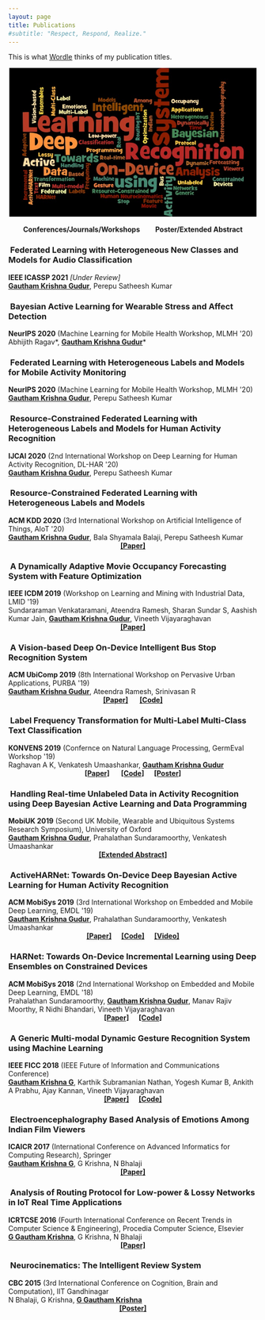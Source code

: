 ```yaml
---
layout: page
title: Publications
#subtitle: "Respect, Respond, Realize."
---
```


This is what <a href="http://wordle.net" target="_blank">Wordle</a> thinks of my publication titles.
<center><img src="/publications/wordcloud_research.jpeg" alt="Wordcloud of my publication titles" width="500" height="300"></center>
<!--[Wordcloud of my publication titles](/publications/wordcloud_research.jpeg?raw=True)-->

<p class="about-users">
<center><span class="fa fa-users about-icon"></span> <strong> Conferences/Journals/Workshops </strong>&nbsp;&nbsp;&nbsp;&nbsp;&nbsp;&nbsp;
<span class="fa fa-file about-icon"></span> <strong> Poster/Extended Abstract </strong></center>

<h3><span class="fa fa-users about-icon"></span> &nbsp;Federated Learning with Heterogeneous New Classes and Models for Audio Classification</h3>
<b>IEEE ICASSP 2021</b><i> [Under Review]</i><br>
<b><u>Gautham Krishna Gudur</u></b>, Perepu Satheesh Kumar
<!--<center><b><a href="https://2021.ieeeicassp.org/" target="_blank">[Paper]</a></b></center>-->
<!--<a href="https://aiotworkshop.github.io/" target="_blank">-->

<h3><span class="fa fa-users about-icon"></span> &nbsp;Bayesian Active Learning for Wearable Stress and Affect Detection</h3>
<b>NeurIPS 2020</b> (Machine Learning for Mobile Health Workshop, MLMH '20)<br>
Abhijith Ragav*, <b><u>Gautham Krishna Gudur</u></b>*
<!--<center><b><a href="https://sites.google.com/view/ml4mobilehealth-neurips-2020/" target="_blank">[Paper]</a></b></center>-->
<!--<a href="https://sites.google.com/view/ml4mobilehealth-neurips-2020/" target="_blank">-->

<h3><span class="fa fa-users about-icon"></span> &nbsp;Federated Learning with Heterogeneous Labels and Models for Mobile Activity Monitoring</h3>
<b>NeurIPS 2020</b> (Machine Learning for Mobile Health Workshop, MLMH '20)<br>
<b><u>Gautham Krishna Gudur</u></b>, Perepu Satheesh Kumar
<!--<center><b><a href="https://sites.google.com/view/ml4mobilehealth-neurips-2020/" target="_blank">[Paper]</a></b></center>-->
<!--<a href="https://sites.google.com/view/ml4mobilehealth-neurips-2020/" target="_blank">-->

<h3><span class="fa fa-users about-icon"></span> &nbsp;Resource-Constrained Federated Learning with Heterogeneous Labels and Models for Human Activity Recognition</h3>
<b>IJCAI 2020</b> (2nd International Workshop on Deep Learning for Human Activity Recognition, DL-HAR '20)<br>
<b><u>Gautham Krishna Gudur</u></b>, Perepu Satheesh Kumar
<!--<center><b><a href="https://keyplay.github.io/ijcai2020workshop/" target="_blank">[Paper]</a></b></center>->
<!--<a href="https://keyplay.github.io/ijcai2020workshop/" target="_blank">-->


<h3><span class="fa fa-users about-icon"></span> &nbsp;Resource-Constrained Federated Learning with Heterogeneous Labels and Models</h3>
<b>ACM KDD 2020</b> (3rd International Workshop on Artificial Intelligence of Things, AIoT '20)<br>
<b><u>Gautham Krishna Gudur</u></b>, Bala Shyamala Balaji, Perepu Satheesh Kumar
<center><b><a href="https://aiotworkshop.github.io/published/AIoT_10_Gudur_TechnicalPaper_KDD2020.pdf" target="_blank">[Paper]</a></b></center>
<!--<a href="https://aiotworkshop.github.io/" target="_blank">-->

<h3><span class="fa fa-users about-icon"></span> &nbsp;A Dynamically Adaptive Movie Occupancy Forecasting System with Feature Optimization</h3>
<b>IEEE ICDM 2019</b> (Workshop on Learning and Mining with Industrial Data, LMID '19)<br>
Sundararaman Venkataramani, Ateendra Ramesh, Sharan Sundar S, Aashish Kumar Jain, <b><u>Gautham Krishna Gudur</u></b>, Vineeth Vijayaraghavan
<center><b><a href="/publications/ICDMW_2019.pdf" target="_blank">[Paper]</a></b></center>
<!--<a href="https://ieeexplore.ieee.org/document/8955583" target="_blank">-->

<h3><span class="fa fa-users about-icon"></span> &nbsp;A Vision-based Deep On-Device Intelligent Bus Stop Recognition System</h3>
<b>ACM UbiComp 2019</b> (8th International Workshop on Pervasive Urban Applications, PURBA '19)<br>
<b><u>Gautham Krishna Gudur</u></b>, Ateendra Ramesh, Srinivasan R<br>
<center><b><a href="https://cpemis.eng.cmu.ac.th/~santi/purba2019/papers/p23.pdf" target="_blank">[Paper]</a> &nbsp;&nbsp;&nbsp;&nbsp;&nbsp;&nbsp;<a href="https://github.com/gauthamkrishna-g/Intelligent-Bus-Stop-Recognition-System" target="_blank">[Code]</a></b></center>
<!--<a href="https://dl.acm.org/doi/10.1145/3341162.3349323" target="_blank">-->

<h3><span class="fa fa-users about-icon"></span> &nbsp;Label Frequency Transformation for Multi-Label Multi-Class Text Classification</h3>
<b>KONVENS 2019</b> (Confernce on Natural Language Processing, GermEval Workshop '19)<br>
Raghavan A K, Venkatesh Umaashankar, <b><u>Gautham Krishna Gudur</u></b><br>
<center><b><a href="https://www.inf.uni-hamburg.de/en/inst/ab/lt/resources/data/germeval-2019-hmc/paper-8.pdf" target="_blank">[Paper]</a> &nbsp;&nbsp;&nbsp;&nbsp;&nbsp;&nbsp;<a href="https://github.com/oneraghavan/germeval-2019" target="_blank">[Code]</a>&nbsp;&nbsp;&nbsp;&nbsp;&nbsp;&nbsp;<a href="/publications/GermEval_Poster.pdf" target="_blank">[Poster]</a></b></center>
<!--<a href="http://2019.konvens.org/germeval" target="_blank">-->

<h3><span class="fa fa-file about-icon"></span> &nbsp;Handling Real-time Unlabeled Data in Activity Recognition using Deep Bayesian Active Learning and Data Programming</h3>
<b>MobiUK 2019</b> (Second UK Mobile, Wearable and Ubiquitous Systems Research Symposium), University of Oxford<br>
<b><u>Gautham Krishna Gudur</u></b>, Prahalathan Sundaramoorthy, Venkatesh Umaashankar
<center><b><a href="https://mobiuk.org/2019/abstract/S5-P4_Gudur_HandlingRealTimeUnlabeledData.pdf" target="_blank">[Extended Abstract]</a></b></center>
<!--<a href="https://mobiuk.org/programme2019.html" target="_blank">-->

<h3><span class="fa fa-users about-icon"></span> &nbsp;ActiveHARNet: Towards On-Device Deep Bayesian Active Learning for Human Activity Recognition</h3>
<b>ACM MobiSys 2019</b> (3rd International Workshop on Embedded and Mobile Deep Learning, EMDL '19)<br>
<b><u>Gautham Krishna Gudur</u></b>, Prahalathan Sundaramoorthy, Venkatesh Umaashankar
<center><b><a href="https://arxiv.org/pdf/1906.00108.pdf" target="_blank">[Paper]</a>&nbsp;&nbsp;&nbsp;&nbsp;&nbsp;&nbsp;<a href="https://github.com/gauthamkrishna-g/ActiveHARNet" target="_blank">[Code]</a>&nbsp;&nbsp;&nbsp;&nbsp;&nbsp;&nbsp;<a href="https://www.youtube.com/watch?v=Kfy0URcPxyE&t" target="_blank">[Video]</a></b></center>
<!--<a href="https://dl.acm.org/doi/10.1145/3325413.3329790" target="_blank">-->

<h3><span class="fa fa-users about-icon"></span> &nbsp;HARNet: Towards On-Device Incremental Learning using Deep Ensembles on Constrained Devices</h3>
<b>ACM MobiSys 2018</b> (2nd International Workshop on Embedded and Mobile Deep Learning, EMDL '18)<br>
Prahalathan Sundaramoorthy, <b><u>Gautham Krishna Gudur</u></b>, Manav Rajiv Moorthy, R Nidhi Bhandari, Vineeth Vijayaraghavan
<center><b><a href="/publications/EMDLAR_2018.pdf" target="_blank">[Paper]</a>&nbsp;&nbsp;&nbsp;&nbsp;&nbsp;&nbsp;<a href="https://github.com/gauthamkrishna-g/HARNet" target="_blank">[Code]</a></b></center>
<!--;<a href="https://dl.acm.org/doi/10.1145/3212725.3212728" target="_blank">-->

<h3><span class="fa fa-users about-icon"></span> &nbsp;A Generic Multi-modal Dynamic Gesture Recognition System using Machine Learning</h3>
<b>IEEE FICC 2018</b> (IEEE Future of Information and Communications Conference)<br>
<b><u>Gautham Krishna G</u></b>, Karthik Subramanian Nathan, Yogesh Kumar B, Ankith A Prabhu, Ajay Kannan, Vineeth Vijayaraghavan
<center><b><a href="/publications/FICCGR_2018.pdf" target="_blank">[Paper]</a>&nbsp;&nbsp;&nbsp;&nbsp;&nbsp;&nbsp;<a href="https://github.com/gauthamkrishna-g/Dynamic-Gesture-Recognition" target="_blank">[Code]</a></b></center>
<!--<a href="https://link.springer.com/chapter/10.1007/978-3-030-03405-4_42" target="_blank">-->

<h3><span class="fa fa-users about-icon"></span> &nbsp;Electroencephalography Based Analysis of Emotions Among Indian Film Viewers</h3>
<b>ICAICR 2017</b> (International Conference on Advanced Informatics for Computing Research), Springer<br>
<b><u>Gautham Krishna G</u></b>, G Krishna, N Bhalaji
<center><b><a href="/publications/ICAICR_2017.pdf" target="_blank">[Paper]</a></b></center>
<!--<a href="https://link.springer.com/chapter/10.1007/978-981-10-5780-9_13" target="_blank">-->

<h3><span class="fa fa-users about-icon"></span> &nbsp;Analysis of Routing Protocol for Low-power & Lossy Networks in IoT Real Time Applications</h3>
<b>ICRTCSE 2016</b> (Fourth International Conference on Recent Trends in Computer Science & Engineering), Procedia Computer Science, Elsevier<br>
<b><u>G Gautham Krishna</u></b>, G Krishna, N Bhalaji
<center><b><a href="/publications/ICRTCSE_2016.pdf" target="_blank">[Paper]</a></b></center>
<!--<a href="http://www.sciencedirect.com/science/article/pii/S1877050916305002" target="_blank">-->

<h3><span class="fa fa-file about-icon"></span> &nbsp;Neurocinematics: The Intelligent Review System</h3>
<b>CBC 2015</b> (3rd International Conference on Cognition, Brain and Computation), IIT Gandhinagar<br>
N Bhalaji, G Krishna, <b><u>G Gautham Krishna</u></b>
<center><b><a href="/publications/CBC_Poster.pdf" target="_blank">[Poster]</a></b></center>
<!--<a href="/CBC_Abstracts.pdf" target="_blank">-->



